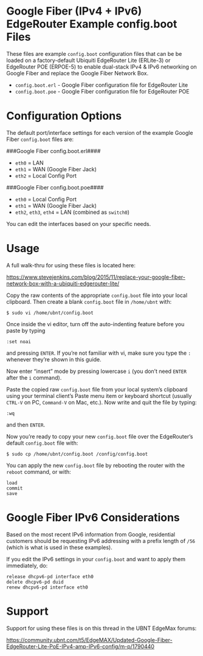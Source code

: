 # Google Fiber (IPv4 + IPv6) EdgeRouter Example config.boot Files

These files are example `config.boot` configuration files that can be be loaded on a factory-default Ubiquiti EdgeRouter
Lite (ERLite-3) or EdgeRouter POE (ERPOE-5) to enable dual-stack IPv4 & IPv6 networking on Google Fiber and replace the Google Fiber Network Box.

- `config.boot.erl` - Google Fiber configuration file for EdgeRouter Lite
- `config.boot.poe` - Google Fiber configuration file for EdgeRouter POE

# Configuration Options
The default port/interface settings for each version of the example Google Fiber `config.boot` files are:

###Google Fiber config.boot.erl####
- `eth0` = LAN
- `eth1` = WAN (Google Fiber Jack)
- `eth2` = Local Config Port

###Google Fiber config.boot.poe####
- `eth0` = Local Config Port
- `eth1` = WAN (Google Fiber Jack)
- `eth2`, `eth3`, `eth4` = LAN (combined as `switch0`)

You can edit the interfaces based on your specific needs.

# Usage
A full walk-thru for using these files is located here:

https://www.stevejenkins.com/blog/2015/11/replace-your-google-fiber-network-box-with-a-ubiquiti-edgerouter-lite/

Copy the raw contents of the appropriate `config.boot` file into your local clipboard.
Then create a blank `config.boot` file in `/home/ubnt` with:

    $ sudo vi /home/ubnt/config.boot

Once inside the vi editor, turn off the auto-indenting feature before you paste by typing

    :set noai

and pressing `ENTER`. If you’re not familiar with vi, make sure you type the `:` whenever they’re shown in this guide.

Now enter “insert” mode by pressing lowercase `i` (you don’t need `ENTER` after the `i` command).

Paste the copied raw `config.boot` file from your local system’s clipboard using your terminal client’s
Paste menu item or keyboard shortcut (usually `CTRL-V` on PC, `Command-V` on Mac, etc.). Now write and quit
the file by typing:

    :wq

and then `ENTER`.

Now you’re ready to copy your new `config.boot` file over the EdgeRouter’s default `config.boot` file with:

    $ sudo cp /home/ubnt/config.boot /config/config.boot

You can apply the new `config.boot` file by rebooting the router with the `reboot` command, or with:

    load
    commit
    save
    
# Google Fiber IPv6 Considerations
Based on the most recent IPv6 information from Google, residential customers should be requesting IPv6 addressing
with a prefix length of `/56` (which is what is used in these examples).

If you edit the IPv6 settings in your `config.boot` and want to apply them immediately, do:

    release dhcpv6-pd interface eth0
    delete dhcpv6-pd duid 
    renew dhcpv6-pd interface eth0

# Support
Support for using these files is on this thread in the UBNT EdgeMax forums:

https://community.ubnt.com/t5/EdgeMAX/Updated-Google-Fiber-EdgeRouter-Lite-PoE-IPv4-amp-IPv6-config/m-p/1790440
